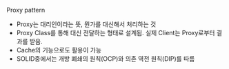 Proxy pattern 

- Proxy는 대리인이라는 뜻, 뭔가를 대신해서 처리하는 것
- Proxy Class를 통해 대신 전달하는 형태로 설계됨. 실제 Client는 Proxy로부터 결과를 받음.
- Cache의 기능으로도 활용이 가능
- SOLID중에서는 개방 폐쇄의 원칙(OCP)와 의존 역전 원칙(DIP)를 따름
